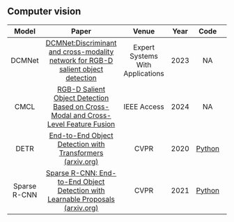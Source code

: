 
## Computer vision

|    Model     |                            Paper                             | Venue | Year |                             Code                             | Time       |
| :----------: | :----------------------------------------------------------: | :---: | :--: | :----------------------------------------------------------: | ---------- |
|    DCMNet    | [ DCMNet:Discriminant and cross-modality network for RGB-D salient object detection](https://www.sciencedirect.com/science/article/pii/S0957417422020656) | Expert Systems With Applications | 2023 |        NA        | 2024.05.28 |
|    CMCL    | [RGB-D Salient Object Detection Based on Cross-Modal and Cross-Level Feature Fusion](https://ieeexplore.ieee.org/stamp/stamp.jsp?tp=&arnumber=10478464) | IEEE Access  | 2024 |        NA        | 2024.05.28 |
|     DETR     | [ End-to-End Object Detection with Transformers (arxiv.org)](https://arxiv.org/abs/2005.12872) | CVPR  | 2020 |      [Python](https://github.com/facebookresearch/detr)      | 2024.05.1 |
| Sparse R-CNN | [ Sparse R-CNN: End-to-End Object Detection with Learnable Proposals (arxiv.org)](https://arxiv.org/abs/2011.12450) | CVPR  | 2021 |      [Python](https://github.com/PeizeSun/SparseR-CNN)       | 2024.05.1 |
